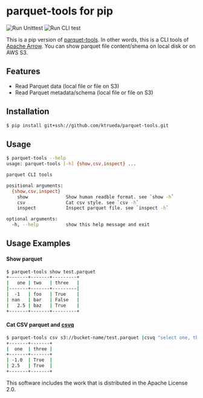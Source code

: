 # parquet-tools for pip


![Run Unittest](https://github.com/ktrueda/parquet-tools/workflows/Run%20Unittest/badge.svg)
![Run CLI test](https://github.com/ktrueda/parquet-tools/workflows/Run%20CLI%20test/badge.svg)

This is a pip version of [parquet-tools](https://github.com/apache/parquet-mr). In other words, this is a CLI tools of [Apache Arrow](https://github.com/apache/arrow).
You can show parquet file content/shema on local disk or on AWS S3.

## Features

- Read Parquet data (local file or file on S3)
- Read Parquet metadata/schema (local file or file on S3)

## Installation


```bash
$ pip install git+ssh://github.com/ktrueda/parquet-tools.git
```

## Usage

```bash
$ parquet-tools --help
usage: parquet-tools [-h] {show,csv,inspect} ...

parquet CLI tools

positional arguments:
  {show,csv,inspect}
    show              Show human readble format. see `show -h`
    csv               Cat csv style. see `csv -h`
    inspect           Inspect parquet file. see `inspect -h`

optional arguments:
  -h, --help          show this help message and exit
```


## Usage Examples

#### Show parquet

```bash
$ parquet-tools show test.parquet
+-------+-------+---------+
|   one | two   | three   |
|-------+-------+---------|
|  -1   | foo   | True    |
| nan   | bar   | False   |
|   2.5 | baz   | True    |
+-------+-------+---------+
```

#### Cat CSV parquet and [csvq](https://github.com/mithrandie/csvq)

```bash
$ parquet-tools csv s3://bucket-name/test.parquet |csvq "select one, three where three"
+-------+-------+
|  one  | three |
+-------+-------+
| -1.0  | True  |
| 2.5   | True  |
+-------+-------+
```


This software includes the work that is distributed in the Apache License 2.0.